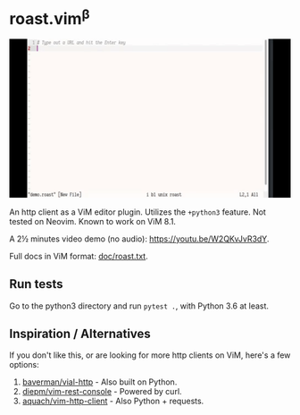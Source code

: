 # roast.vim<sup>&beta;</sup>

![vim-roast](vim-roast.gif)

An http client as a ViM editor plugin. Utilizes the `+python3` feature. Not tested on Neovim. Known to work on ViM 8.1.

A 2&half; minutes video demo (no audio): <https://youtu.be/W2QKvJvR3dY>.

Full docs in ViM format: [doc/roast.txt](https://github.com/sharat87/roast.vim/blob/master/doc/roast.txt).

## Run tests

Go to the python3 directory and run `pytest .`, with Python 3.6 at least.

## Inspiration / Alternatives

If you don't like this, or are looking for more http clients on ViM, here's a few options:

1. [baverman/vial-http](https://github.com/baverman/vial-http) - Also built on Python.
2. [diepm/vim-rest-console](https://github.com/diepm/vim-rest-console) - Powered by curl.
3. [aquach/vim-http-client](https://github.com/aquach/vim-http-client) - Also Python + requests.
